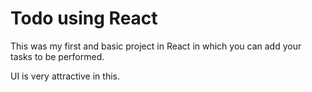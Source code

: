 # Todo using React

This was my first and basic project in React in which you can add your tasks to be performed.

UI is very attractive in this.












































